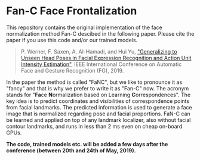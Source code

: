 # Fan-C Face Frontalization

This repository contains the original implementation of the face normalization method Fan-C descibed in the following paper.
Please cite the paper if you use this code and/or our trained models.

> P. Werner, F. Saxen, A. Al-Hamadi, and Hui Yu, ["Generalizing to Unseen Head Poses in Facial Expression Recognition and Action Unit Intensity Estimation"](https://www.researchgate.net/publication/332979114), IEEE International Conference on Automatic Face and Gesture Recognition (FG), 2019.

In the paper the method is called "FaNC", but we like to pronounce it as "fancy" and that is why we prefer to write it as "Fan-C" now.
The acronym stands for "**Fa**ce **N**ormalization based on Learning **C**orrespondences".
The key idea is to predict coordinates and visibilities of correspondence points from facial landmarks.
The predicted information is used to generate a face image that is normalized regarding pose and facial proportions.
FaN-C can be learned and applied on top of any landmark localizer, also without facial contour landmarks, and runs in less than 2 ms even on cheap on-board GPUs.

**The code, trained models etc. will be added a few days after the conference (between 20th and 24th of May, 2019).**



